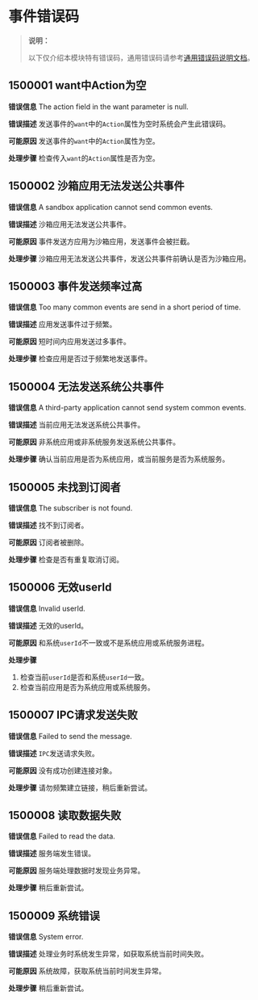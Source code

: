 # 事件错误码

> **说明：**
>
> 以下仅介绍本模块特有错误码，通用错误码请参考[通用错误码说明文档](errorcode-universal.md)。

## 1500001 want中Action为空

**错误信息**
The action field in the want parameter is null.

**错误描述**
发送事件的`want`中的`Action`属性为空时系统会产生此错误码。

**可能原因**
发送事件的`want`中的`Action`属性为空。

**处理步骤**
检查传入`want`的`Action`属性是否为空。

##  1500002 沙箱应用无法发送公共事件

**错误信息**
A sandbox application cannot send common events.

**错误描述**
沙箱应用无法发送公共事件。

**可能原因**
事件发送方应用为沙箱应用，发送事件会被拦截。

**处理步骤**
沙箱应用无法发送公共事件，发送公共事件前确认是否为沙箱应用。

##  1500003 事件发送频率过高

**错误信息**
Too many common events are send in a short period of time.

**错误描述**
应用发送事件过于频繁。

**可能原因**
短时间内应用发送过多事件。

**处理步骤**
检查应用是否过于频繁地发送事件。

##  1500004 无法发送系统公共事件

**错误信息**
A third-party application cannot send system common events.

**错误描述**
当前应用无法发送系统公共事件。

**可能原因**
非系统应用或非系统服务发送系统公共事件。

**处理步骤**
确认当前应用是否为系统应用，或当前服务是否为系统服务。

##  1500005 未找到订阅者

**错误信息**
The subscriber is not found.

**错误描述**
找不到订阅者。

**可能原因**
订阅者被删除。

**处理步骤**
检查是否有重复取消订阅。

##  1500006 无效userId

**错误信息**
Invalid userId.

**错误描述**
无效的userId。

**可能原因**
和系统`userId`不一致或不是系统应用或系统服务进程。

**处理步骤**
1. 检查当前`userId`是否和系统`userId`一致。
2. 检查当前应用是否为系统应用或系统服务。
##  1500007 IPC请求发送失败

**错误信息**
Failed to send the message.

**错误描述**
`IPC`发送请求失败。

**可能原因**
没有成功创建连接对象。

**处理步骤**
请勿频繁建立链接，稍后重新尝试。

##  1500008 读取数据失败

**错误信息**
Failed to read the data.

**错误描述**
服务端发生错误。

**可能原因**
服务端处理数据时发现业务异常。

**处理步骤**
稍后重新尝试。

##  1500009 系统错误

**错误信息**
System error.

**错误描述**
处理业务时系统发生异常，如获取系统当前时间失败。

**可能原因**
系统故障，获取系统当前时间发生异常。

**处理步骤**
稍后重新尝试。
